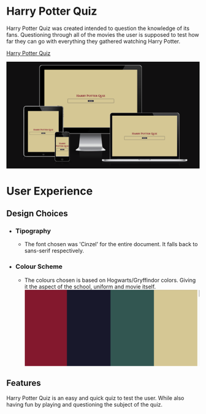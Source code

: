 # Harry Potter Quiz 

Harry Potter Quiz was created intended to question the knowledge of its fans. Questioning through all of the movies the user is supposed to test how far they can go with everything they gathered watching Harry Potter.

[Harry Potter Quiz](https://juliavolponi.github.io/harryPotter_Quiz/)

![Responsive Screens](assets/README_images/responsive_screens.png)

# User Experience

## Design Choices
* ### Tipography
   * The font chosen was 'Cinzel' for the entire document. It falls back to sans-serif respectively.
* ### Colour Scheme
   * The colours chosen is based on Hogwarts/Gryffindor colors. Giving it the aspect of the school, uniform and movie itself.
   ![Color Palette](assets/README_images/colours.png)

## Features
Harry Potter Quiz is an easy and quick quiz to test the user. While also having fun by playing and questioning the subject of the quiz.